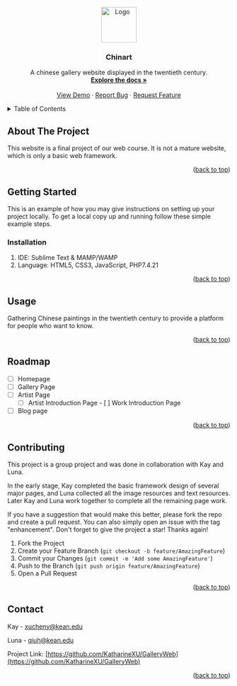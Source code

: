<div id="top"></div>

<!-- PROJECT LOGO -->
<br />
<div align="center">
  <a href="https://github.com/github_username/repo_name">
    <img src="https://tva1.sinaimg.cn/large/e6c9d24ely1h28acinrdaj20u00u0wfb.jpg" alt="Logo" width="80" height="80">
  </a>

<h3 align="center">Chinart</h3>

  <p align="center">
    A chinese gallery website displayed in the twentieth century.
    <br />
    <a href="https://github.com/KatharineXU/GalleryWeb"><strong>Explore the docs »</strong></a>
    <br />
    <br />
    <a href="https://github.com/KatharineXU/GalleryWeb">View Demo</a>
    ·
    <a href="https://github.com/KatharineXU/GalleryWeb/issues">Report Bug</a>
    ·
    <a href="https://github.com/KatharineXU/GalleryWeb/issues">Request Feature</a>
  </p>
</div>



<!-- TABLE OF CONTENTS -->
<details>
  <summary>Table of Contents</summary>
  <ol>
    <li>
      <a href="#about-the-project">About The Project</a>
    </li>
    <li>
      <a href="#getting-started">Getting Started</a>
      <ul>
        <li><a href="#prerequisites">Prerequisites</a></li>
        <li><a href="#installation">Installation</a></li>
      </ul>
    </li>
    <li><a href="#usage">Usage</a></li>
    <li><a href="#roadmap">Roadmap</a></li>
    <li><a href="#contributing">Contributing</a></li>
    <li><a href="#contact">Contact</a></li>
    <li><a href="#acknowledgments">Acknowledgments</a></li>
  </ol>
</details>



<!-- ABOUT THE PROJECT -->
## About The Project

This website is a final project of our web course. It is not a mature website, which is only a basic web framework.

<p align="right">(<a href="#top">back to top</a>)</p>



<!-- GETTING STARTED -->
## Getting Started

This is an example of how you may give instructions on setting up your project locally.
To get a local copy up and running follow these simple example steps.


### Installation

1. IDE: Sublime Text & MAMP/WAMP
2. Language: HTML5, CSS3, JavaScript, PHP7.4.21

<p align="right">(<a href="#top">back to top</a>)</p>



<!-- USAGE EXAMPLES -->
## Usage

Gathering Chinese paintings in the twentieth century to provide a platform for people who want to know.

<p align="right">(<a href="#top">back to top</a>)</p>



<!-- ROADMAP -->
## Roadmap

- [ ] Homepage
- [ ] Gallery Page
- [ ] Artist Page
    - [ ] Artist Introduction Page
          - [ ]  Work Introduction Page
- [ ]  Blog page

<p align="right">(<a href="#top">back to top</a>)</p>



<!-- CONTRIBUTING -->
## Contributing

This project is a group project and was done in collaboration with Kay and Luna.

In the early stage, Kay completed the basic framework design of several major pages, and Luna collected all the image resources and text resources. Later Kay and Luna work together to complete all the remaining page work.

If you have a suggestion that would make this better, please fork the repo and create a pull request. You can also simply open an issue with the tag "enhancement".
Don't forget to give the project a star! Thanks again!

1. Fork the Project
2. Create your Feature Branch (`git checkout -b feature/AmazingFeature`)
3. Commit your Changes (`git commit -m 'Add some AmazingFeature'`)
4. Push to the Branch (`git push origin feature/AmazingFeature`)
5. Open a Pull Request

<p align="right">(<a href="#top">back to top</a>)</p>




<!-- CONTACT -->
## Contact

Kay - xucheny@kean.edu

Luna - qiuh@kean.edu

Project Link: [https://github.com/KatharineXU/GalleryWeb](https://github.com/KatharineXU/GalleryWeb)

<p align="right">(<a href="#top">back to top</a>)</p>

